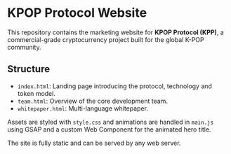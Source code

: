 # KPOP Protocol Website

This repository contains the marketing website for **KPOP Protocol (KPP)**, a commercial-grade cryptocurrency project built for the global K-POP community.

## Structure
- `index.html`: Landing page introducing the protocol, technology and token model.
- `team.html`: Overview of the core development team.
- `whitepaper.html`: Multi-language whitepaper.

Assets are styled with `style.css` and animations are handled in `main.js` using GSAP and a custom Web Component for the animated hero title.

The site is fully static and can be served by any web server.
